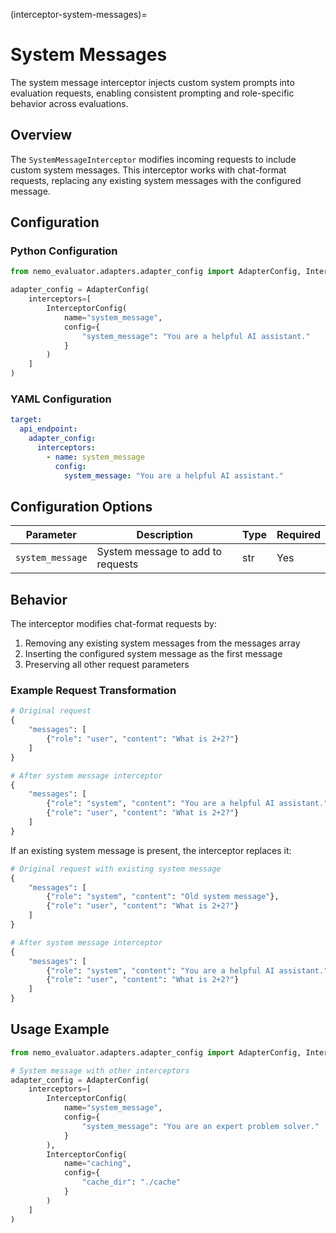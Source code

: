 <!-- markdownlint-disable MD041 -->
(interceptor-system-messages)=

# System Messages

The system message interceptor injects custom system prompts into evaluation requests, enabling consistent prompting and role-specific behavior across evaluations.

## Overview

The `SystemMessageInterceptor` modifies incoming requests to include custom system messages. This interceptor works with chat-format requests, replacing any existing system messages with the configured message.

## Configuration

### Python Configuration

```python
from nemo_evaluator.adapters.adapter_config import AdapterConfig, InterceptorConfig

adapter_config = AdapterConfig(
    interceptors=[
        InterceptorConfig(
            name="system_message",
            config={
                "system_message": "You are a helpful AI assistant."
            }
        )
    ]
)
```

### YAML Configuration

```yaml
target:
  api_endpoint:
    adapter_config:
      interceptors:
        - name: system_message
          config:
            system_message: "You are a helpful AI assistant."
```

## Configuration Options

| Parameter | Description | Type | Required |
|-----------|-------------|------|----------|
| `system_message` | System message to add to requests | str | Yes |

## Behavior

The interceptor modifies chat-format requests by:

1. Removing any existing system messages from the messages array
2. Inserting the configured system message as the first message
3. Preserving all other request parameters

### Example Request Transformation

```python
# Original request
{
    "messages": [
        {"role": "user", "content": "What is 2+2?"}
    ]
}

# After system message interceptor
{
    "messages": [
        {"role": "system", "content": "You are a helpful AI assistant."},
        {"role": "user", "content": "What is 2+2?"}
    ]
}
```

If an existing system message is present, the interceptor replaces it:

```python
# Original request with existing system message
{
    "messages": [
        {"role": "system", "content": "Old system message"},
        {"role": "user", "content": "What is 2+2?"}
    ]
}

# After system message interceptor
{
    "messages": [
        {"role": "system", "content": "You are a helpful AI assistant."},
        {"role": "user", "content": "What is 2+2?"}
    ]
}
```

## Usage Example

```python
from nemo_evaluator.adapters.adapter_config import AdapterConfig, InterceptorConfig

# System message with other interceptors
adapter_config = AdapterConfig(
    interceptors=[
        InterceptorConfig(
            name="system_message",
            config={
                "system_message": "You are an expert problem solver."
            }
        ),
        InterceptorConfig(
            name="caching",
            config={
                "cache_dir": "./cache"
            }
        )
    ]
)
```
